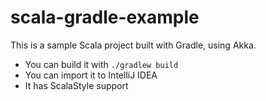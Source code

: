 # scala-gradle-example #

This is a sample Scala project built with Gradle, using Akka.
 
- You can build it with ```./gradlew build```
- You can import it to IntelliJ IDEA
- It has ScalaStyle support
  

